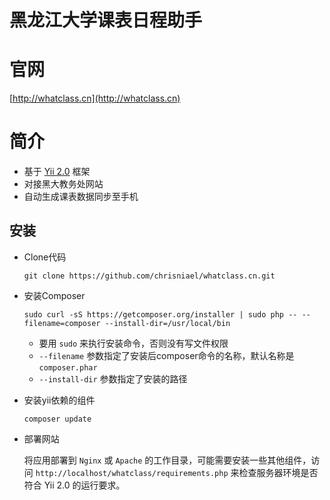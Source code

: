 # 黑龙江大学课表日程助手

# 官网

[http://whatclass.cn](http://whatclass.cn) 


# 简介

* 基于 [Yii 2.0](https://github.com/yiisoft/yii2) 框架
* 对接黑大教务处网站
* 自动生成课表数据同步至手机


## 安装

* Clone代码

	`git clone https://github.com/chrisniael/whatclass.cn.git`

* 安装Composer

	`sudo curl -sS https://getcomposer.org/installer | sudo php -- --filename=composer --install-dir=/usr/local/bin`

	* 要用 `sudo` 来执行安装命令，否则没有写文件权限
	* `--filename` 参数指定了安装后composer命令的名称，默认名称是 `composer.phar`
	* `--install-dir` 参数指定了安装的路径

* 安装yii依赖的组件

	`composer update`

* 部署网站

	将应用部署到 `Nginx` 或 `Apache` 的工作目录，可能需要安装一些其他组件，访问 `http://localhost/whatclass/requirements.php` 来检查服务器环境是否符合 Yii 2.0 的运行要求。
